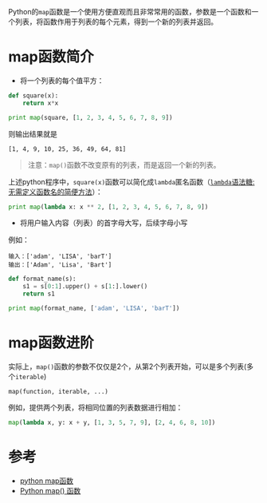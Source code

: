 Python的`map`函数是一个使用方便直观而且非常常用的函数，参数是一个函数和一个列表，将函数作用于列表的每个元素，得到一个新的列表并返回。

# map函数简介

* 将一个列表的每个值平方：

```python
def square(x):
    return x*x

print map(square, [1, 2, 3, 4, 5, 6, 7, 8, 9])
```

则输出结果就是

```
[1, 4, 9, 10, 25, 36, 49, 64, 81]
```

> 注意：`map()`函数不改变原有的列表，而是返回一个新的列表。

上述python程序中，`square(x)`函数可以简化成`lambda`匿名函数（[`lambda`语法糖:无需定义函数名的简便方法](lambda)）：

```python
print map(lambda x: x ** 2, [1, 2, 3, 4, 5, 6, 7, 8, 9])
```

* 将用户输入内容（列表）的首字母大写，后续字母小写

例如：

```
输入：['adam', 'LISA', 'barT']
输出：['Adam', 'Lisa', 'Bart']
```

```python
def format_name(s):
    s1 = s[0:1].upper() + s[1:].lower()
    return s1

print map(format_name, ['adam', 'LISA', 'barT'])
```

# map函数进阶

实际上，`map()`函数的参数不仅仅是2个，从第2个列表开始，可以是多个列表(多个`iterable`)

```
map(function, iterable, ...)
```

例如，提供两个列表，将相同位置的列表数据进行相加：

```python
map(lambda x, y: x + y, [1, 3, 5, 7, 9], [2, 4, 6, 8, 10])
```

# 参考

* [python map函数](http://www.cnblogs.com/superxuezhazha/p/5714970.html)
* [Python map() 函数](http://www.runoob.com/python/python-func-map.html)
